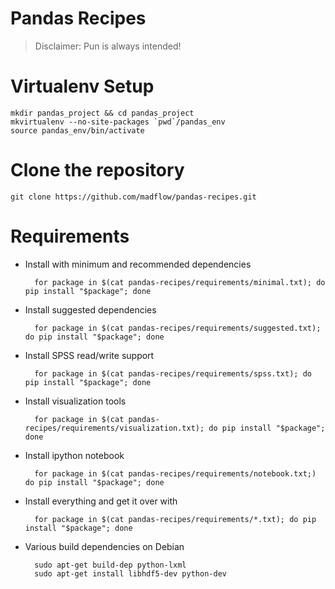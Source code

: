 Pandas Recipes
=============

> Disclaimer: Pun is always intended!

Virtualenv Setup
=============

    mkdir pandas_project && cd pandas_project 
	mkvirtualenv --no-site-packages `pwd`/pandas_env
	source pandas_env/bin/activate

Clone the repository
=============

    git clone https://github.com/madflow/pandas-recipes.git

Requirements
=============

+ Install with minimum and recommended dependencies

        for package in $(cat pandas-recipes/requirements/minimal.txt); do pip install "$package"; done 

+ Install suggested dependencies

        for package in $(cat pandas-recipes/requirements/suggested.txt); do pip install "$package"; done 

+ Install SPSS read/write support

        for package in $(cat pandas-recipes/requirements/spss.txt); do pip install "$package"; done 

+ Install visualization tools

        for package in $(cat pandas-recipes/requirements/visualization.txt); do pip install "$package"; done 

+ Install ipython notebook

        for package in $(cat pandas-recipes/requirements/notebook.txt;) do pip install "$package"; done 

+ Install everything and get it over with

        for package in $(cat pandas-recipes/requirements/*.txt); do pip install "$package"; done 

+ Various build dependencies on Debian

		sudo apt-get build-dep python-lxml
		sudo apt-get install libhdf5-dev python-dev


